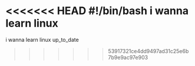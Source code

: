<<<<<<< HEAD
#!/bin/bash
i wanna learn linux 
=======
i wanna learn linux
up_to_date
>>>>>>> 53917321ce4dd9497ad31c25e6b7b9e9ac97e903
